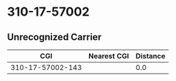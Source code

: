 # 310-17-57002
## Unrecognized Carrier


| CGI | Nearest CGI | Distance |
|-----|-------------|----------|
| 310-17-57002-143 |  | 0.0 |
